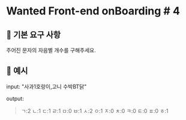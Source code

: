 # Wanted Front-end onBoarding # 4

## 💬 기본 요구 사항
주어진 문자의 자음별 개수를 구해주세요.

## 💬 예시
input: "사과1호랑이,고니 수박BT닭"

output: 
> ㄱ:2
ㄴ:1
ㄷ:1
ㄹ:1
ㅁ:0
ㅂ:1
ㅅ:2
ㅇ:1
ㅈ:0
ㅊ:0
ㅋ:0
ㅌ:0
ㅍ:0
ㅎ:1
